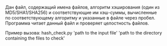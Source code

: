 Дан файл, содержащий имена файлов, алгоритм хэширования (один из MD5/SHA1/SHA256) и
соответствующие им хэш-суммы, вычисленные по соответствующему алгоритму и указанные в
файле через пробел. 
Программа читает данный файл и проверяет целостность файлов.

Пример вызова:
hash_check.py 'path to the input file' 'path to the directory containing the files to check'
